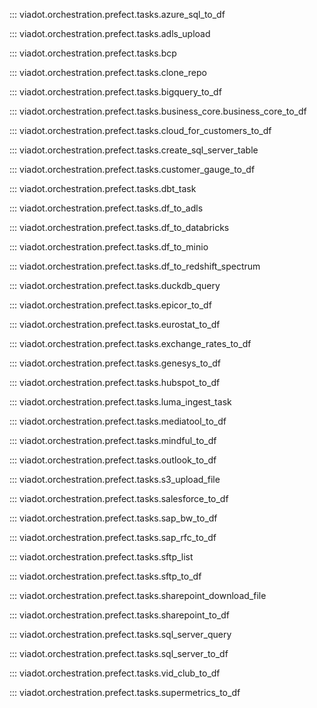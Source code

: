 ::: viadot.orchestration.prefect.tasks.azure_sql_to_df

::: viadot.orchestration.prefect.tasks.adls_upload

::: viadot.orchestration.prefect.tasks.bcp

::: viadot.orchestration.prefect.tasks.clone_repo

::: viadot.orchestration.prefect.tasks.bigquery_to_df

::: viadot.orchestration.prefect.tasks.business_core.business_core_to_df

::: viadot.orchestration.prefect.tasks.cloud_for_customers_to_df

::: viadot.orchestration.prefect.tasks.create_sql_server_table

::: viadot.orchestration.prefect.tasks.customer_gauge_to_df

::: viadot.orchestration.prefect.tasks.dbt_task

::: viadot.orchestration.prefect.tasks.df_to_adls

::: viadot.orchestration.prefect.tasks.df_to_databricks

::: viadot.orchestration.prefect.tasks.df_to_minio

::: viadot.orchestration.prefect.tasks.df_to_redshift_spectrum

::: viadot.orchestration.prefect.tasks.duckdb_query

::: viadot.orchestration.prefect.tasks.epicor_to_df

::: viadot.orchestration.prefect.tasks.eurostat_to_df

::: viadot.orchestration.prefect.tasks.exchange_rates_to_df

::: viadot.orchestration.prefect.tasks.genesys_to_df

::: viadot.orchestration.prefect.tasks.hubspot_to_df

::: viadot.orchestration.prefect.tasks.luma_ingest_task

::: viadot.orchestration.prefect.tasks.mediatool_to_df

::: viadot.orchestration.prefect.tasks.mindful_to_df

::: viadot.orchestration.prefect.tasks.outlook_to_df

::: viadot.orchestration.prefect.tasks.s3_upload_file

::: viadot.orchestration.prefect.tasks.salesforce_to_df

::: viadot.orchestration.prefect.tasks.sap_bw_to_df

::: viadot.orchestration.prefect.tasks.sap_rfc_to_df

::: viadot.orchestration.prefect.tasks.sftp_list

::: viadot.orchestration.prefect.tasks.sftp_to_df

::: viadot.orchestration.prefect.tasks.sharepoint_download_file

::: viadot.orchestration.prefect.tasks.sharepoint_to_df

::: viadot.orchestration.prefect.tasks.sql_server_query

::: viadot.orchestration.prefect.tasks.sql_server_to_df

::: viadot.orchestration.prefect.tasks.vid_club_to_df

::: viadot.orchestration.prefect.tasks.supermetrics_to_df
